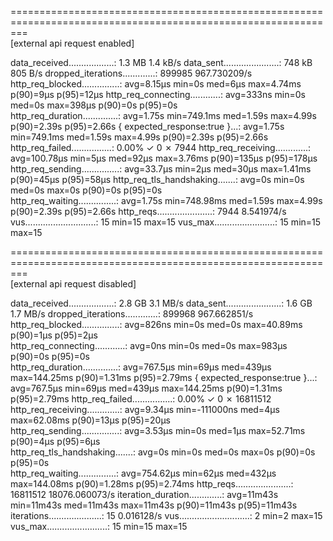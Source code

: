 ===============================================================================================================  
[external api request enabled]

data_received..................: 1.3 MB 1.4 kB/s
data_sent......................: 748 kB 805 B/s
dropped_iterations.............: 899985 967.730209/s
http_req_blocked...............: avg=8.15µs   min=0s       med=6µs   max=4.74ms p(90)=9µs   p(95)=12µs 
http_req_connecting............: avg=333ns    min=0s       med=0s    max=398µs  p(90)=0s    p(95)=0s   
http_req_duration..............: avg=1.75s    min=749.1ms  med=1.59s max=4.99s  p(90)=2.39s p(95)=2.66s
 { expected_response:true }...: avg=1.75s    min=749.1ms  med=1.59s max=4.99s  p(90)=2.39s p(95)=2.66s
http_req_failed................: 0.00%  ✓ 0          ✗ 7944
http_req_receiving.............: avg=100.78µs min=5µs      med=92µs  max=3.76ms p(90)=135µs p(95)=178µs
http_req_sending...............: avg=33.7µs   min=2µs      med=30µs  max=1.41ms p(90)=45µs  p(95)=58µs 
http_req_tls_handshaking.......: avg=0s       min=0s       med=0s    max=0s     p(90)=0s    p(95)=0s   
http_req_waiting...............: avg=1.75s    min=748.98ms med=1.59s max=4.99s  p(90)=2.39s p(95)=2.66s
http_reqs......................: 7944   8.541974/s
vus............................: 15     min=15       max=15
vus_max........................: 15     min=15       max=15


===============================================================================================================  
[external api request disabled]

 data_received..................: 2.8 GB   3.1 MB/s
 data_sent......................: 1.6 GB   1.7 MB/s
 dropped_iterations.............: 899968   967.662851/s
 http_req_blocked...............: avg=826ns    min=0s        med=0s     max=40.89ms  p(90)=1µs    p(95)=2µs   
 http_req_connecting............: avg=0ns      min=0s        med=0s     max=983µs    p(90)=0s     p(95)=0s    
 http_req_duration..............: avg=767.5µs  min=69µs      med=439µs  max=144.25ms p(90)=1.31ms p(95)=2.79ms
   { expected_response:true }...: avg=767.5µs  min=69µs      med=439µs  max=144.25ms p(90)=1.31ms p(95)=2.79ms
 http_req_failed................: 0.00%    ✓ 0            ✗ 16811512
 http_req_receiving.............: avg=9.34µs   min=-111000ns med=4µs    max=62.08ms  p(90)=13µs   p(95)=20µs  
 http_req_sending...............: avg=3.53µs   min=0s        med=1µs    max=52.71ms  p(90)=4µs    p(95)=6µs   
 http_req_tls_handshaking.......: avg=0s       min=0s        med=0s     max=0s       p(90)=0s     p(95)=0s    
 http_req_waiting...............: avg=754.62µs min=62µs      med=432µs  max=144.08ms p(90)=1.28ms p(95)=2.74ms
 http_reqs......................: 16811512 18076.060073/s
 iteration_duration.............: avg=11m43s   min=11m43s    med=11m43s max=11m43s   p(90)=11m43s p(95)=11m43s
 iterations.....................: 15       0.016128/s
 vus............................: 2        min=2          max=15    
 vus_max........................: 15       min=15         max=15    
